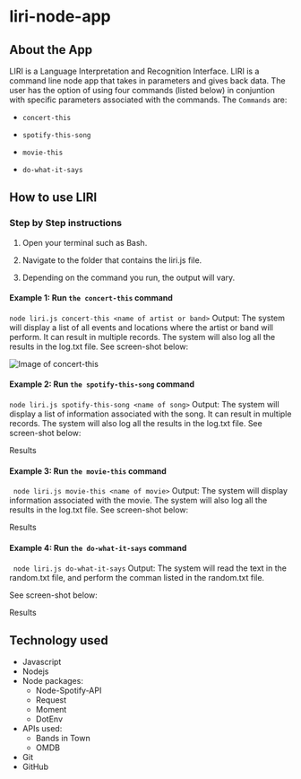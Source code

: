# liri-node-app

## About the App
LIRI is a Language Interpretation and Recognition Interface. LIRI is a command line node app that takes in parameters and gives back data. The user has the option of using four commands (listed below) in conjuntion with specific parameters associated with the commands. The `Commands` are:

* `concert-this`

* `spotify-this-song`

* `movie-this`

* `do-what-it-says`

## How to use LIRI
### Step by Step instructions
1. Open your terminal such as Bash.

2. Navigate to the folder that contains the liri.js file.

3. Depending on the command you run, the output will vary.

#### Example 1: Run `the concert-this` command

 ```node liri.js concert-this <name of artist or band>```
Output: The system will display a list of all events and locations where the artist or band will perform. It can result in multiple records. The system will also log all the results in the log.txt file. See screen-shot below:

![Image of concert-this](https://github.com/hagharbi/liri-node-app/Screenshots/concert-this.gif)

#### Example 2: Run `the spotify-this-song` command

 ```node liri.js spotify-this-song <name of song>```
Output: The system will display a list of information associated with the song. It can result in multiple records. The system will also log all the results in the log.txt file. See screen-shot below:

Results

#### Example 3: Run `the movie-this` command

``` node liri.js movie-this <name of movie>```
Output: The system will display information associated with the movie. The system will also log all the results in the log.txt file. See screen-shot below:

Results

#### Example 4: Run `the do-what-it-says` command

 ``` node liri.js do-what-it-says```
Output: The system will read the text in the random.txt file, and perform the comman listed in the random.txt file.

See screen-shot below:

Results

## Technology used
* Javascript
* Nodejs
* Node packages:
  * Node-Spotify-API
  * Request
  * Moment
  * DotEnv
* APIs used:
  * Bands in Town
  * OMDB
* Git
* GitHub
